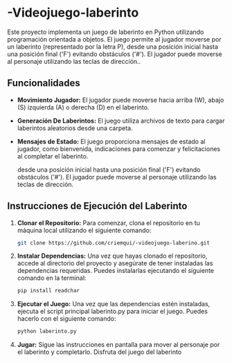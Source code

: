 # -Videojuego-laberinto

   Este proyecto implementa un juego de laberinto en Python utilizando programación orientada a objetos. El juego permite al jugador moverse por un laberinto (representado por la letra P), 
   desde una posición inicial hasta una posición final ('F') evitando obstáculos ('#'). 
   El jugador puede moverse al personaje utilizando las teclas de dirección..

   ## Funcionalidades

   - **Movimiento Jugador:** El jugador puede moverse hacia arriba (W), abajo (S) izquierda (A) o derecha (D) en el laberinto.
   - **Generación De Laberintos:** El juego utiliza archivos de texto para cargar laberintos aleatorios desde una carpeta.
   - **Mensajes de Estado:** El juego proporciona mensajes de estado al jugador, como bienvenida, indicaciones para comenzar y felicitaciones al completar el laberinto.

   
     desde una posición inicial hasta una posición final ('F') evitando obstáculos ('#'). El jugador puede moverse al personaje utilizando las teclas de dirección.

   ## Instrucciones de Ejecución del Laberinto

1. **Clonar el Repositorio:**
   Para comenzar, clona el repositorio en tu máquina local utilizando el siguiente comando:

   ```bash
   git clone https://github.com/criemqui/-videojuego-laberino.git

2. **Instalar Dependencias:**
   Una vez que hayas clonado el repositorio, accede al directorio del proyecto y asegúrate de tener instaladas las dependencias requeridas.
   Puedes instalarlas ejecutando el siguiente comando en la terminal:

   ```bash
   pip install readchar

 3. **Ejecutar el Juego:**
   Una vez que las dependencias estén instaladas, ejecuta el script principal laberinto.py para iniciar el juego.
   Puedes hacerlo con el siguiente comando:

      ```bash
      python laberinto.py
      
   4. **Jugar:**
      Sigue las instrucciones en pantalla para mover al personaje por el laberinto y completarlo.
      Disfruta del juego del laberinto
